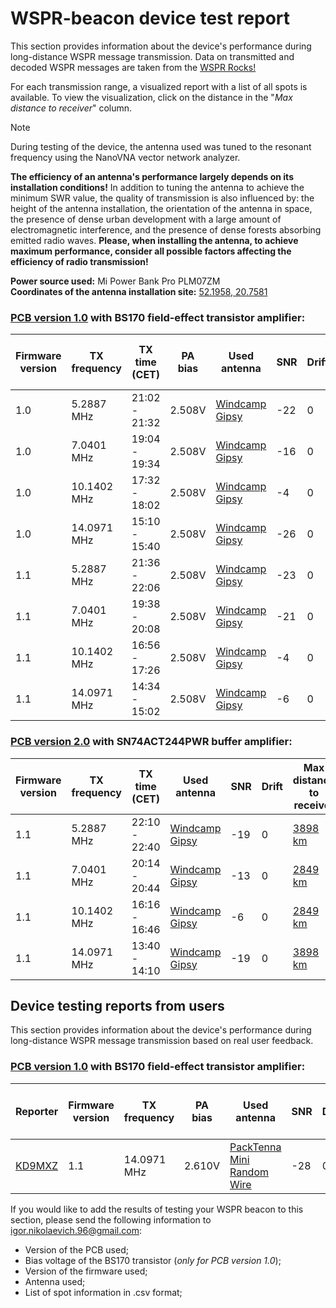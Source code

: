 # WSPR-beacon device test report

This section provides information about the device's performance during long-distance WSPR message transmission. Data on transmitted and decoded WSPR messages are taken from the [WSPR Rocks!](http://wspr.rocks/)

For each transmission range, a visualized report with a list of all spots is available. To view the visualization, click on the distance in the "_Max distance to receiver_" column.

> [!NOTE]
>During testing of the device, the antenna used was tuned to the resonant frequency using the NanoVNA vector network analyzer.  
>
>**The efficiency of an antenna's performance largely depends on its installation conditions!** In addition to tuning the antenna to achieve the minimum SWR value, the quality of transmission is also influenced by: the height of the antenna installation, the orientation of the antenna in space, the presence of dense urban development with a large amount of electromagnetic interference, and the presence of dense forests absorbing emitted radio waves. **Please, when installing the antenna, to achieve maximum performance, consider all possible factors affecting the efficiency of radio transmission!**

**Power source used:** Mi Power Bank Pro PLM07ZM  
**Coordinates of the antenna installation site:** [52.1958, 20.7581](https://maps.app.goo.gl/dVwvhpxdYiYVqSht5)

### [PCB version 1.0](https://github.com/IgrikXD/WSPR-beacon/releases/tag/wspr-beacon-1.0) with BS170 field-effect transistor amplifier:

| Firmware version | TX frequency | TX time (CET) | PA bias | Used antenna     | SNR | Drift | Max distance to receiver                            |
|------------------|--------------|---------------|---------|------------------|-----|-------|-----------------------------------------------------|
| 1.0              | 5.2887 MHz   | 21:02 - 21:32 | 2.508V  | [Windcamp Gipsy] | -22 | 0     | [3898 km](https://kmzview.com/oLjDi97JSwUt4asd76AU) |
| 1.0              | 7.0401 MHz   | 19:04 - 19:34 | 2.508V  | [Windcamp Gipsy] | -16 | 0     | [2849 km](https://kmzview.com/QG6PJxd4n7pIKje1FPqJ) |
| 1.0              | 10.1402 MHz  | 17:32 - 18:02 | 2.508V  | [Windcamp Gipsy] | -4  | 0     | 2849 km                                             |
| 1.0              | 14.0971 MHz  | 15:10 - 15:40 | 2.508V  | [Windcamp Gipsy] | -26 | 0     | 1797 km                                             |
| 1.1              | 5.2887 MHz   | 21:36 - 22:06 | 2.508V  | [Windcamp Gipsy] | -23 | 0     | [3898 km](https://kmzview.com/xUuaNxEI2ygnvwKXAeCg) |
| 1.1              | 7.0401 MHz   | 19:38 - 20:08 | 2.508V  | [Windcamp Gipsy] | -21 | 0     | [2043 km](https://kmzview.com/ISVBaADCSzKYEnMFMueG) |
| 1.1              | 10.1402 MHz  | 16:56 - 17:26 | 2.508V  | [Windcamp Gipsy] | -4  | 0     | 2849 km                                             |
| 1.1              | 14.0971 MHz  | 14:34 - 15:02 | 2.508V  | [Windcamp Gipsy] | -6  | 0     | 1721 km                                             |

### [PCB version 2.0](https://github.com/IgrikXD/WSPR-beacon/releases/tag/wspr-beacon-pcb-2.0) with SN74ACT244PWR buffer amplifier:

| Firmware version | TX frequency | TX time (CET) | Used antenna     | SNR | Drift | Max distance to receiver                            |
|------------------|--------------|---------------|------------------|-----|-------|-----------------------------------------------------|
| 1.1              | 5.2887 MHz   | 22:10 - 22:40 | [Windcamp Gipsy] | -19 | 0     | [3898 km](https://kmzview.com/C4Vx5jR3cHyAeCuntnj1) |
| 1.1              | 7.0401 MHz   | 20:14 - 20:44 | [Windcamp Gipsy] | -13 | 0     | [2849 km](https://kmzview.com/xsiJUzFLm3NW8JmR7vqk) |
| 1.1              | 10.1402 MHz  | 16:16 - 16:46 | [Windcamp Gipsy] | -6  | 0     | [2849 km](https://kmzview.com/oxZQNGHUcbKiORljG38z) |
| 1.1              | 14.0971 MHz  | 13:40 - 14:10 | [Windcamp Gipsy] | -19 | 0     | [3898 km](https://kmzview.com/sHu8uqWiTvDA2ghHyNwx) |

## Device testing reports from users

This section provides information about the device's performance during long-distance WSPR message transmission based on real user feedback.

### [PCB version 1.0](https://github.com/IgrikXD/WSPR-beacon/releases/tag/wspr-beacon-1.0) with BS170 field-effect transistor amplifier:

| Reporter                                | Firmware version | TX frequency | PA bias | Used antenna                 | SNR | Drift | Max distance to receiver  |
|-----------------------------------------|------------------|--------------|---------|------------------------------|-----|-------|---------------------------|
| [KD9MXZ](https://www.qrz.com/db/kd9mxz) | 1.1              | 14.0971 MHz  | 2.610V  | [PackTenna Mini Random Wire] | -28 | 0     | 4618 km                   |                          |

If you would like to add the results of testing your WSPR beacon to this section, please send the following information to igor.nikolaevich.96@gmail.com:
- Version of the PCB used;
- Bias voltage of the BS170 transistor (_only for PCB version 1.0_);
- Version of the firmware used;
- Antenna used;
- List of spot information in .csv format;

[Windcamp Gipsy]: https://www.windcamp.cn/productinfo/372468.html
[PackTenna Mini Random Wire]: https://www.packtenna.com/store/p1/PackTenna_Mini_Random_Wire_Antenna_%289%3A1_UNUN%29.html#/